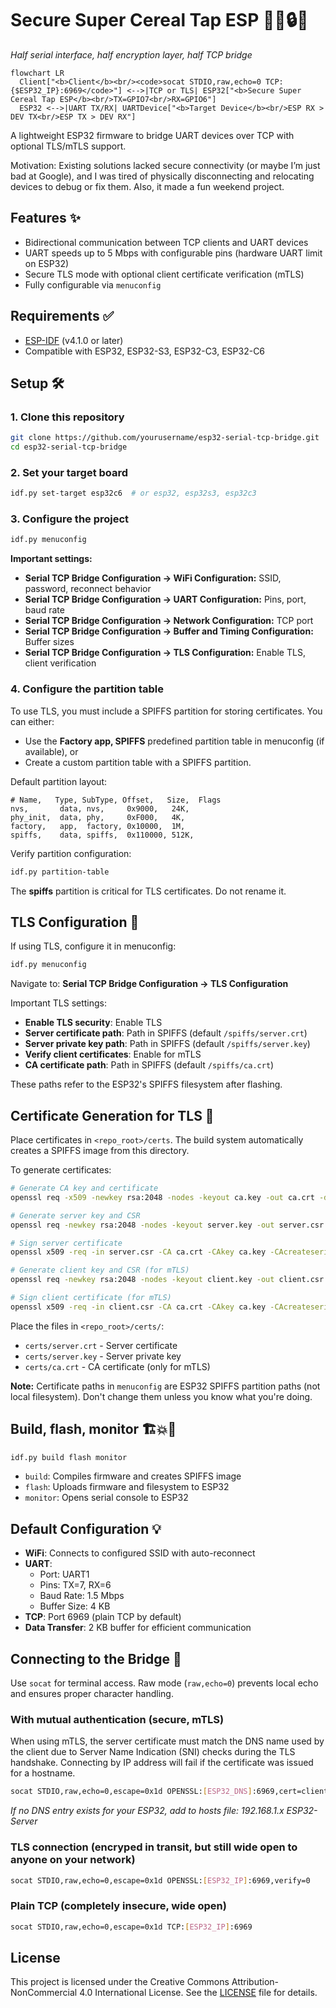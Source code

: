 # Secure Super Cereal Tap ESP 💁‍♂️🔒🌉
*Half serial interface, half encryption layer, half TCP bridge*

```mermaid
flowchart LR
  Client["<b>Client</b><br/><code>socat STDIO,raw,echo=0 TCP:{$ESP32_IP}:6969</code>"] <-->|TCP or TLS| ESP32["<b>Secure Super Cereal Tap ESP</b><br/>TX=GPIO7<br/>RX=GPIO6"]
  ESP32 <-->|UART TX/RX| UARTDevice["<b>Target Device</b><br/>ESP RX > DEV TX<br/>ESP TX > DEV RX"]
```

A lightweight ESP32 firmware to bridge UART devices over TCP with optional TLS/mTLS support.

Motivation: Existing solutions lacked secure connectivity (or maybe I’m just bad at Google), and I was tired of physically disconnecting and relocating devices to debug or fix them. Also, it made a fun weekend project.

## Features ✨

- Bidirectional communication between TCP clients and UART devices
- UART speeds up to 5 Mbps with configurable pins (hardware UART limit on ESP32)
- Secure TLS mode with optional client certificate verification (mTLS)
- Fully configurable via `menuconfig`

## Requirements ✅

- [ESP-IDF](https://docs.espressif.com/projects/esp-idf/en/latest/esp32/get-started/) (v4.1.0 or later)
- Compatible with ESP32, ESP32-S3, ESP32-C3, ESP32-C6

## Setup 🛠️

### 1. Clone this repository

```bash
git clone https://github.com/yourusername/esp32-serial-tcp-bridge.git
cd esp32-serial-tcp-bridge
```

### 2. Set your target board

```bash
idf.py set-target esp32c6  # or esp32, esp32s3, esp32c3
```

### 3. Configure the project

```bash
idf.py menuconfig
```

**Important settings:**
- **Serial TCP Bridge Configuration → WiFi Configuration:** SSID, password, reconnect behavior
- **Serial TCP Bridge Configuration → UART Configuration:** Pins, port, baud rate
- **Serial TCP Bridge Configuration → Network Configuration:** TCP port
- **Serial TCP Bridge Configuration → Buffer and Timing Configuration:** Buffer sizes
- **Serial TCP Bridge Configuration → TLS Configuration:** Enable TLS, client verification

### 4. Configure the partition table

To use TLS, you must include a SPIFFS partition for storing certificates. You can either:

- Use the **Factory app, SPIFFS** predefined partition table in menuconfig (if available), or
- Create a custom partition table with a SPIFFS partition.

Default partition layout:

```csv
# Name,   Type, SubType, Offset,   Size,  Flags
nvs,       data, nvs,     0x9000,   24K,
phy_init,  data, phy,     0xF000,   4K,
factory,   app,  factory, 0x10000,  1M,
spiffs,    data, spiffs,  0x110000, 512K,
```

Verify partition configuration:

```bash
idf.py partition-table
```

The **spiffs** partition is critical for TLS certificates. Do not rename it.

## TLS Configuration 🔐

If using TLS, configure it in menuconfig:

```bash
idf.py menuconfig
```

Navigate to: **Serial TCP Bridge Configuration → TLS Configuration**

Important TLS settings:

- **Enable TLS security**: Enable TLS
- **Server certificate path**: Path in SPIFFS (default `/spiffs/server.crt`)
- **Server private key path**: Path in SPIFFS (default `/spiffs/server.key`)
- **Verify client certificates**: Enable for mTLS
- **CA certificate path**: Path in SPIFFS (default `/spiffs/ca.crt`)

These paths refer to the ESP32's SPIFFS filesystem after flashing.

## Certificate Generation for TLS 🪪

Place certificates in `<repo_root>/certs`. The build system automatically creates a SPIFFS image from this directory.

To generate certificates:

```bash
# Generate CA key and certificate
openssl req -x509 -newkey rsa:2048 -nodes -keyout ca.key -out ca.crt -days 365 -subj "/CN=Test-CA"

# Generate server key and CSR
openssl req -newkey rsa:2048 -nodes -keyout server.key -out server.csr -subj "/CN=ESP32-Server"

# Sign server certificate
openssl x509 -req -in server.csr -CA ca.crt -CAkey ca.key -CAcreateserial -out server.crt -days 365

# Generate client key and CSR (for mTLS)
openssl req -newkey rsa:2048 -nodes -keyout client.key -out client.csr -subj "/CN=Client"

# Sign client certificate (for mTLS)
openssl x509 -req -in client.csr -CA ca.crt -CAkey ca.key -CAcreateserial -out client.crt -days 365
```
Place the files in `<repo_root>/certs/`:

- `certs/server.crt` - Server certificate
- `certs/server.key` - Server private key
- `certs/ca.crt` - CA certificate (only for mTLS)

**Note:** Certificate paths in `menuconfig` are ESP32 SPIFFS partition paths (not local filesystem). Don't change them unless you know what you're doing.

## Build, flash, monitor 🏗️💥🧐

```bash
idf.py build flash monitor
```

- `build`: Compiles firmware and creates SPIFFS image
- `flash`: Uploads firmware and filesystem to ESP32
- `monitor`: Opens serial console to ESP32

## Default Configuration 💡

- **WiFi**: Connects to configured SSID with auto-reconnect
- **UART**:
  - Port: UART1
  - Pins: TX=7, RX=6
  - Baud Rate: 1.5 Mbps
  - Buffer Size: 4 KB
- **TCP**: Port 6969 (plain TCP by default)
- **Data Transfer**: 2 KB buffer for efficient communication

## Connecting to the Bridge 🔌

Use `socat` for terminal access. Raw mode (`raw,echo=0`) prevents local echo and ensures proper character handling.

### With mutual authentication (secure, mTLS)

When using mTLS, the server certificate must match the DNS name used by the client due to Server Name Indication (SNI) checks during the TLS handshake. Connecting by IP address will fail if the certificate was issued for a hostname.

```bash
socat STDIO,raw,echo=0,escape=0x1d OPENSSL:[ESP32_DNS]:6969,cert=client.crt,key=client.key,cafile=ca.crt,verify=1
```

*If no DNS entry exists for your ESP32, add to hosts file: 192.168.1.x ESP32-Server*

### TLS connection (encryped in transit, but still wide open to anyone on your network)

```bash
socat STDIO,raw,echo=0,escape=0x1d OPENSSL:[ESP32_IP]:6969,verify=0
```

### Plain TCP (completely insecure, wide open)

```bash
socat STDIO,raw,echo=0,escape=0x1d TCP:[ESP32_IP]:6969
```

## License

This project is licensed under the Creative Commons Attribution-NonCommercial 4.0 International License.
See the [LICENSE](LICENSE) file for details.
